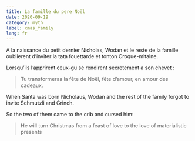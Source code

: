 ```yaml
---
title: La famille du pere Noël
date: 2020-09-19
category: myth
label: xmas_family
lang: fr
---
```


A la naissance du petit dernier Nicholas, Wodan et le reste de la famille oublierent d’inviter la tata fouettarde et tonton Croque-mitaine.

Lorsqu’ils l’apprirent ceux-gu se rendirent secretement a son chevet :

> Tu transformeras la fête de Noël, fête d’amour, en amour des cadeaux.



When Santa was born Nicholaus, Wodan and the rest of the family
forgot to invite Schmutzli and Grinch.

So the two of them came to the crib and cursed him: 

> He will turn Christmas from a feast of love to the love of materialistic presents